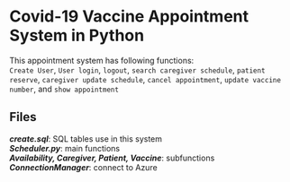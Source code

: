 # Covid-19 Vaccine Appointment System in Python
This appointment system has following functions:    
```Create User```, ```User login```, ```logout```, ```search caregiver schedule```, ```patient reserve```, ```caregiver update schedule```, ```cancel appointment```,     ```update vaccine number```, and ```show appointment```   
   

## Files
***create.sql***: SQL tables use in this system   
***Scheduler.py***: main functions   
***Availability, Caregiver, Patient, Vaccine***: subfunctions   
***ConnectionManager***: connect to Azure
